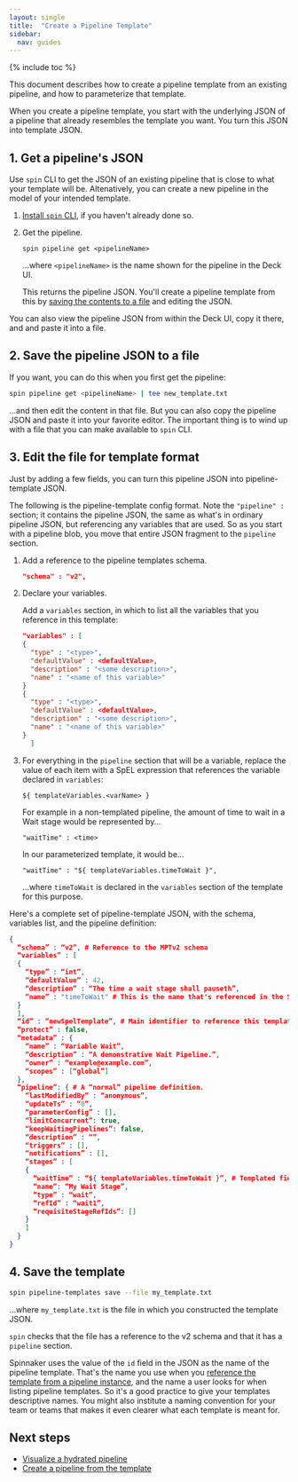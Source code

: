 ```yaml
---
layout: single
title:  "Create a Pipeline Template"
sidebar:
  nav: guides
---
```


{% include toc %}

This document describes how to create a pipeline template from an existing
pipeline, and how to parameterize that template.

When you create a pipeline template, you start with the underlying JSON of a
pipeline that already resembles the template you want. You turn this JSON into
template JSON.


## 1. Get a pipeline's JSON

Use `spin` CLI to get the JSON of an existing pipeline that is close to what
your template will be. Altenatively, you can create a new pipeline in the model
of your intended template.

1. [Install `spin` CLI](/guides/spin/cli/), if you haven't already done so.

1. Get the pipeline.

   ```
   spin pipeline get <pipelineName>
   ```

   ...where `<pipelineName>` is the name shown for the pipeline in the Deck UI.

   This returns the pipeline JSON. You'll create a pipeline template from this by
   [saving the contents to a file](#2-save-the-pipeline-json-to-a-file) and
   editing the JSON.

You can also view the pipeline JSON from within the Deck UI, copy it there, and
and paste it into a file.

## 2. Save the pipeline JSON to a file

If you want, you can do this when you first get the pipeline:

```bash
spin pipeline get <pipelineName> | tee new_template.txt
```

...and then edit the content in that file. But you can also copy the pipeline
JSON and paste it into your favorite editor. The important thing is to wind up
with a file that you can make available to `spin` CLI.

## 3. Edit the file for template format

Just by adding a few fields, you can turn this pipeline JSON into
pipeline-template JSON.

The following is the pipeline-template config format. Note the `"pipeline" :`
section; it contains the pipeline JSON, the same as what's in ordinary pipeline
JSON, but referencing any variables that are used. So as you start with a
pipeline blob, you move that entire JSON fragment to the `pipeline` section.

1. Add a reference to the pipeline templates schema.

   ```json
   "schema" : "v2",
   ```

1. Declare your variables.

   Add a `variables` section, in which to list all the variables that you
   reference in this template:

   ```json
   "variables" : [
   {
     "type" : "<type>",
     "defaultValue" : <defaultValue>,
     "description" : "<some description>",
     "name" : "<name of this variable>"
   } 
   {
     "type" : "<type>",
     "defaultValue" : <defaultValue>,
     "description" : "<some description>",
     "name" : "<name of this variable>"
   }
     ]
   ```

1. For everything in the `pipeline` section that will be a variable, replace
the value of each item with a SpEL expression that references the variable
declared in `variables`:

   `${ templateVariables.<varName> }`

   For example in a non-templated pipeline, the amount of time to wait in a Wait
   stage would be represented by...

   `"waitTime" : <time>`

   In our parameterized template, it would be...

   `"waitTime" : "${ templateVariables.timeToWait }",`

   ...where `timeToWait` is declared in the `variables` section of the template
   for this purpose.

Here's a complete set of pipeline-template JSON, with the schema, variables
list, and the pipeline definition:

```json
{
  “schema” : “v2”, # Reference to the MPTv2 schema
  “variables” : [
  {
    “type” : “int”,
    “defaultValue” : 42,
    “description” : “The time a wait stage shall pauseth”,
    “name” : "timeToWait" # This is the name that's referenced in the SpEL expression later
  }
  ],
  “id” : “newSpelTemplate”, # Main identifier to reference this template from instance
  “protect” : false,
  “metadata” : {
    “name” : “Variable Wait”,
    “description” : “A demonstrative Wait Pipeline.”,
    “owner” : “example@example.com”,
    “scopes” : [“global”]
  },
  “pipeline”: { # A “normal” pipeline definition.
    “lastModifiedBy” : “anonymous”,
    “updateTs” : “0”,
    “parameterConfig” : [],
    “limitConcurrent”: true,
    “keepWaitingPipelines”: false,
    “description” : “”,
    “triggers” : [],
    “notifications” : [],
    “stages” : [
    {
      “waitTime” : “${ templateVariables.timeToWait }”, # Templated field.
      “name”: “My Wait Stage”,
      “type” : “wait”,
      “refId” : “wait1”,
      “requisiteStageRefIds”: []
    }
    ]
  }
}
```

## 4. Save the template

```bash
spin pipeline-templates save --file my_template.txt
```

...where `my_template.txt` is the file in which you constructed the template JSON. 

`spin` checks that the file has a reference to the v2 schema and that it has a `pipeline` section.

Spinnaker uses the value of the `id` field in the JSON as the name of the
pipeline template. That's the name you use when you [reference the template
from a pipeline instance](/guides/user/pipeline/pipeline-templates/instantiate/),
and the name a user looks for when listing pipeline templates. So it's a good
practice to give your templates descriptive names. You might also institute a
naming convention for your team or teams that makes it even clearer what each
template is meant for.


## Next steps

* [Visualize a hydrated pipeline](/guides/user/pipeline/pipeline-templates/plan/)
* [Create a pipeline from the template](/guides/user/pipeline/pipeline-templates/instantiate/)

